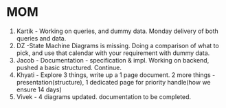 # MOM

1. Kartik - Working on queries, and dummy data. Monday delivery of both queries and data.
2. DZ -State Machine Diagrams is missing.  Doing a comparison of what to pick, and use that calendar with your requirement with dummy data.
3. Jacob - Documentation - specification & impl. Working on backend, pushed a basic structured. Continue.
4. Khyati - Explore 3 things, write up a 1 page document. 2 more things - presentation(structure), 1 dedicated page for priority handle(how we ensure 14 days)
5. Vivek - 4 diagrams updated. documentation to be completed.

